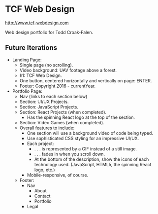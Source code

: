 # TCF Web Design

http://www.tcf-webdesign.com

Web design portfolio for Todd Croak-Falen.

## Future Iterations

- Landing Page:
  - Single page (no scrolling).
  - Video background: UAV footage above a forest.
  - h1: TCF Web Design.
  - One button, centered horizontally and vertically on page: ENTER.
  - Footer: Copyright 2016 - currentYear.
- Portfolio Page:
  - Nav (links to each section below)
  - Section: UI/UX Projects.
  - Section: JavaScript Projects.
  - Section: React Projects (when completed).
    - Has the spinning React logo at the top of the section.
  - Section: Video Games (when completed).
  - Overall features to include:
    - One section will use a background video of code being typed.
    - Use sophisticated CSS styling for an impressive UI/UX.
    - Each project:
      - . . . is represented by a GIF instead of a still image.
      - . . . fades in when you scroll down.
      - At the bottom of the description, show the icons of each technology used. (JavaScript, HTML5, the spinning React logo, etc.)
    - Mobile-responsive, of course.
  - Footer:
    - Nav
      - About
      - Contact
      - Portfolio
    - Legal